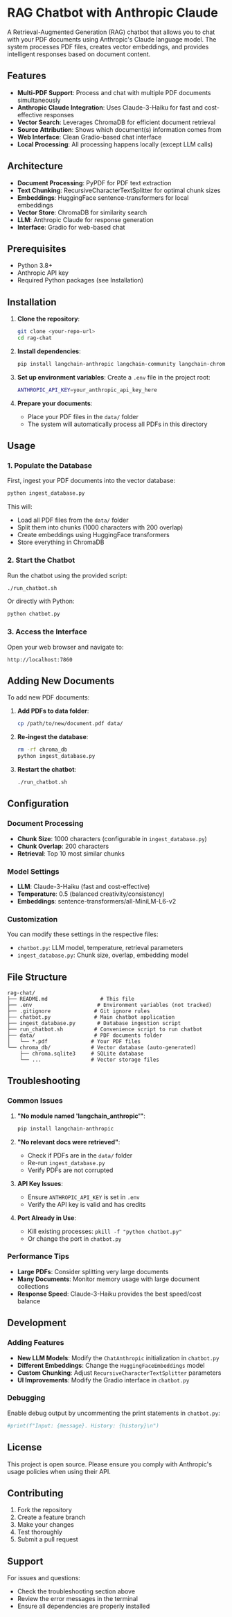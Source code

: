 # RAG Chatbot with Anthropic Claude

A Retrieval-Augmented Generation (RAG) chatbot that allows you to chat with your PDF documents using Anthropic's Claude language model. The system processes PDF files, creates vector embeddings, and provides intelligent responses based on document content.

## Features

- **Multi-PDF Support**: Process and chat with multiple PDF documents simultaneously
- **Anthropic Claude Integration**: Uses Claude-3-Haiku for fast and cost-effective responses
- **Vector Search**: Leverages ChromaDB for efficient document retrieval
- **Source Attribution**: Shows which document(s) information comes from
- **Web Interface**: Clean Gradio-based chat interface
- **Local Processing**: All processing happens locally (except LLM calls)

## Architecture

- **Document Processing**: PyPDF for PDF text extraction
- **Text Chunking**: RecursiveCharacterTextSplitter for optimal chunk sizes
- **Embeddings**: HuggingFace sentence-transformers for local embeddings
- **Vector Store**: ChromaDB for similarity search
- **LLM**: Anthropic Claude for response generation
- **Interface**: Gradio for web-based chat

## Prerequisites

- Python 3.8+
- Anthropic API key
- Required Python packages (see Installation)

## Installation

1. **Clone the repository**:
   ```bash
   git clone <your-repo-url>
   cd rag-chat
   ```

2. **Install dependencies**:
   ```bash
   pip install langchain-anthropic langchain-community langchain-chroma sentence-transformers gradio python-dotenv
   ```

3. **Set up environment variables**:
   Create a `.env` file in the project root:
   ```bash
   ANTHROPIC_API_KEY=your_anthropic_api_key_here
   ```

4. **Prepare your documents**:
   - Place your PDF files in the `data/` folder
   - The system will automatically process all PDFs in this directory

## Usage

### 1. Populate the Database

First, ingest your PDF documents into the vector database:

```bash
python ingest_database.py
```

This will:
- Load all PDF files from the `data/` folder
- Split them into chunks (1000 characters with 200 overlap)
- Create embeddings using HuggingFace transformers
- Store everything in ChromaDB

### 2. Start the Chatbot

Run the chatbot using the provided script:

```bash
./run_chatbot.sh
```

Or directly with Python:

```bash
python chatbot.py
```

### 3. Access the Interface

Open your web browser and navigate to:
```
http://localhost:7860
```

## Adding New Documents

To add new PDF documents:

1. **Add PDFs to data folder**:
   ```bash
   cp /path/to/new/document.pdf data/
   ```

2. **Re-ingest the database**:
   ```bash
   rm -rf chroma_db
   python ingest_database.py
   ```

3. **Restart the chatbot**:
   ```bash
   ./run_chatbot.sh
   ```

## Configuration

### Document Processing
- **Chunk Size**: 1000 characters (configurable in `ingest_database.py`)
- **Chunk Overlap**: 200 characters
- **Retrieval**: Top 10 most similar chunks

### Model Settings
- **LLM**: Claude-3-Haiku (fast and cost-effective)
- **Temperature**: 0.5 (balanced creativity/consistency)
- **Embeddings**: sentence-transformers/all-MiniLM-L6-v2

### Customization
You can modify these settings in the respective files:
- `chatbot.py`: LLM model, temperature, retrieval parameters
- `ingest_database.py`: Chunk size, overlap, embedding model

## File Structure

```
rag-chat/
├── README.md                 # This file
├── .env                     # Environment variables (not tracked)
├── .gitignore              # Git ignore rules
├── chatbot.py              # Main chatbot application
├── ingest_database.py       # Database ingestion script
├── run_chatbot.sh          # Convenience script to run chatbot
├── data/                   # PDF documents folder
│   └── *.pdf              # Your PDF files
└── chroma_db/             # Vector database (auto-generated)
    ├── chroma.sqlite3     # SQLite database
    └── ...                # Vector storage files
```

## Troubleshooting

### Common Issues

1. **"No module named 'langchain_anthropic'"**:
   ```bash
   pip install langchain-anthropic
   ```

2. **"No relevant docs were retrieved"**:
   - Check if PDFs are in the `data/` folder
   - Re-run `ingest_database.py`
   - Verify PDFs are not corrupted

3. **API Key Issues**:
   - Ensure `ANTHROPIC_API_KEY` is set in `.env`
   - Verify the API key is valid and has credits

4. **Port Already in Use**:
   - Kill existing processes: `pkill -f "python chatbot.py"`
   - Or change the port in `chatbot.py`

### Performance Tips

- **Large PDFs**: Consider splitting very large documents
- **Many Documents**: Monitor memory usage with large document collections
- **Response Speed**: Claude-3-Haiku provides the best speed/cost balance

## Development

### Adding Features

- **New LLM Models**: Modify the `ChatAnthropic` initialization in `chatbot.py`
- **Different Embeddings**: Change the `HuggingFaceEmbeddings` model
- **Custom Chunking**: Adjust `RecursiveCharacterTextSplitter` parameters
- **UI Improvements**: Modify the Gradio interface in `chatbot.py`

### Debugging

Enable debug output by uncommenting the print statements in `chatbot.py`:
```python
#print(f"Input: {message}. History: {history}\n")
```

## License

This project is open source. Please ensure you comply with Anthropic's usage policies when using their API.

## Contributing

1. Fork the repository
2. Create a feature branch
3. Make your changes
4. Test thoroughly
5. Submit a pull request

## Support

For issues and questions:
- Check the troubleshooting section above
- Review the error messages in the terminal
- Ensure all dependencies are properly installed
